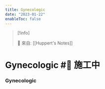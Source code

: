 ```yaml
---
title: Gynecologic
date: "2023-01-22"
enableToc: false
---
```


> [!info]
>
> 🌱 來自: [[Huppert's Notes]]

# Gynecologic #🚧 施工中

### Gynecologic

